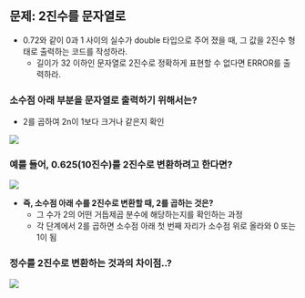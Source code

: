 ## 문제: 2진수를 문자열로

- 0.72와 같이 0과 1 사이의 실수가 double 타입으로 주어 졌을 때, 그 값을 2진수 형태로 출력하는 코드를 작성하라.
  - 길이가 32 이하인 문자열로 2진수로 정확하게 표현할 수 없다면 ERROR를 출력하라.

### 소수점 아래 부분을 문자열로 출력하기 위해서는?

- 2를 곱하여 2n이 1보다 크거나 같은지 확인

![](https://github.com/yeonju0110/algorithm-study/assets/97719273/d349a292-081d-4092-b87c-3f009479d53d)

### 예를 들어, 0.625(10진수)를 2진수로 변환하려고 한다면?

![](https://github.com/yeonju0110/algorithm-study/assets/97719273/b766ebdd-af08-404e-86c0-d34f7788f67f)

- **즉, 소수점 아래 수를 2진수로 변환할 때, 2를 곱하는 것은?**
  - 그 수가 2의 어떤 거듭제곱 분수에 해당하는지를 확인하는 과정
  - 각 단계에서 2를 곱하면 소수점 아래 첫 번째 자리가 소수점 위로 올라와 0 또는 1이 됨

### 정수를 2진수로 변환하는 것과의 차이점..?

![](https://github.com/yeonju0110/algorithm-study/assets/97719273/5044e50f-46d4-4b9d-be18-4c3587d38fbe)
